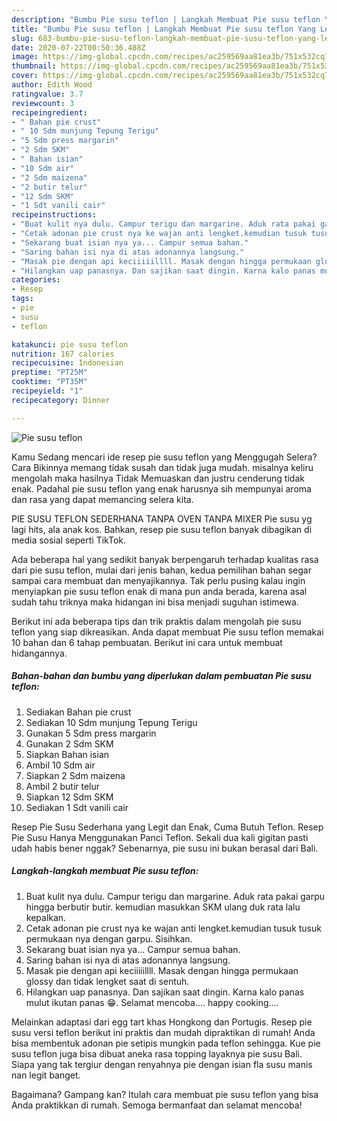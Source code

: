 ```yaml
---
description: "Bumbu Pie susu teflon | Langkah Membuat Pie susu teflon Yang Lezat"
title: "Bumbu Pie susu teflon | Langkah Membuat Pie susu teflon Yang Lezat"
slug: 683-bumbu-pie-susu-teflon-langkah-membuat-pie-susu-teflon-yang-lezat
date: 2020-07-22T00:50:36.488Z
image: https://img-global.cpcdn.com/recipes/ac259569aa81ea3b/751x532cq70/pie-susu-teflon-foto-resep-utama.jpg
thumbnail: https://img-global.cpcdn.com/recipes/ac259569aa81ea3b/751x532cq70/pie-susu-teflon-foto-resep-utama.jpg
cover: https://img-global.cpcdn.com/recipes/ac259569aa81ea3b/751x532cq70/pie-susu-teflon-foto-resep-utama.jpg
author: Edith Wood
ratingvalue: 3.7
reviewcount: 3
recipeingredient:
- " Bahan pie crust"
- " 10 Sdm munjung Tepung Terigu"
- "5 Sdm press margarin"
- "2 Sdm SKM"
- " Bahan isian"
- "10 Sdm air"
- "2 Sdm maizena"
- "2 butir telur"
- "12 Sdm SKM"
- "1 Sdt vanili cair"
recipeinstructions:
- "Buat kulit nya dulu. Campur terigu dan margarine. Aduk rata pakai garpu hingga berbutir butir. kemudian masukkan SKM ulang duk rata lalu kepalkan."
- "Cetak adonan pie crust nya ke wajan anti lengket.kemudian tusuk tusuk permukaan nya dengan garpu. Sisihkan."
- "Sekarang buat isian nya ya... Campur semua bahan."
- "Saring bahan isi nya di atas adonannya langsung."
- "Masak pie dengan api keciiiiillll. Masak dengan hingga permukaan glossy dan tidak lengket saat di sentuh."
- "Hilangkan uap panasnya. Dan sajikan saat dingin. Karna kalo panas mulut ikutan panas 😁. Selamat mencoba.... happy cooking...."
categories:
- Resep
tags:
- pie
- susu
- teflon

katakunci: pie susu teflon 
nutrition: 167 calories
recipecuisine: Indonesian
preptime: "PT25M"
cooktime: "PT35M"
recipeyield: "1"
recipecategory: Dinner

---
```



![Pie susu teflon](https://img-global.cpcdn.com/recipes/ac259569aa81ea3b/751x532cq70/pie-susu-teflon-foto-resep-utama.jpg)

Kamu Sedang mencari ide resep pie susu teflon yang Menggugah Selera? Cara Bikinnya memang tidak susah dan tidak juga mudah. misalnya keliru mengolah maka hasilnya Tidak Memuaskan dan justru cenderung tidak enak. Padahal pie susu teflon yang enak harusnya sih mempunyai aroma dan rasa yang dapat memancing selera kita.

PIE SUSU TEFLON SEDERHANA TANPA OVEN TANPA MIXER Pie susu yg lagi hits, ala anak kos. Bahkan, resep pie susu teflon banyak dibagikan di media sosial seperti TikTok.

Ada beberapa hal yang sedikit banyak berpengaruh terhadap kualitas rasa dari pie susu teflon, mulai dari jenis bahan, kedua pemilihan bahan segar sampai cara membuat dan menyajikannya. Tak perlu pusing kalau ingin menyiapkan pie susu teflon enak di mana pun anda berada, karena asal sudah tahu triknya maka hidangan ini bisa menjadi suguhan istimewa.


Berikut ini ada beberapa tips dan trik praktis dalam mengolah pie susu teflon yang siap dikreasikan. Anda dapat membuat Pie susu teflon memakai 10 bahan dan 6 tahap pembuatan. Berikut ini cara untuk membuat hidangannya.

<!--inarticleads1-->

##### Bahan-bahan dan bumbu yang diperlukan dalam pembuatan Pie susu teflon:

1. Sediakan  Bahan pie crust
1. Sediakan  10 Sdm munjung Tepung Terigu
1. Gunakan 5 Sdm press margarin
1. Gunakan 2 Sdm SKM
1. Siapkan  Bahan isian
1. Ambil 10 Sdm air
1. Siapkan 2 Sdm maizena
1. Ambil 2 butir telur
1. Siapkan 12 Sdm SKM
1. Sediakan 1 Sdt vanili cair


Resep Pie Susu Sederhana yang Legit dan Enak, Cuma Butuh Teflon. Resep Pie Susu Hanya Menggunakan Panci Teflon. Sekali dua kali gigitan pasti udah habis bener nggak? Sebenarnya, pie susu ini bukan berasal dari Bali. 

<!--inarticleads2-->

##### Langkah-langkah membuat Pie susu teflon:

1. Buat kulit nya dulu. Campur terigu dan margarine. Aduk rata pakai garpu hingga berbutir butir. kemudian masukkan SKM ulang duk rata lalu kepalkan.
1. Cetak adonan pie crust nya ke wajan anti lengket.kemudian tusuk tusuk permukaan nya dengan garpu. Sisihkan.
1. Sekarang buat isian nya ya... Campur semua bahan.
1. Saring bahan isi nya di atas adonannya langsung.
1. Masak pie dengan api keciiiiillll. Masak dengan hingga permukaan glossy dan tidak lengket saat di sentuh.
1. Hilangkan uap panasnya. Dan sajikan saat dingin. Karna kalo panas mulut ikutan panas 😁. Selamat mencoba.... happy cooking....


Melainkan adaptasi dari egg tart khas Hongkong dan Portugis. Resep pie susu versi teflon berikut ini praktis dan mudah dipraktikan di rumah! Anda bisa membentuk adonan pie setipis mungkin pada teflon sehingga. Kue pie susu teflon juga bisa dibuat aneka rasa topping layaknya pie susu Bali. Siapa yang tak tergiur dengan renyahnya pie dengan isian fla susu manis nan legit banget. 

Bagaimana? Gampang kan? Itulah cara membuat pie susu teflon yang bisa Anda praktikkan di rumah. Semoga bermanfaat dan selamat mencoba!
